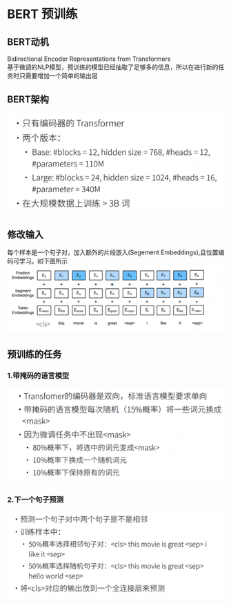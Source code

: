 # BERT 预训练
## BERT动机
Bidirectional Encoder Representations from Transformers  
基于微调的NLP模型，预训练的模型已经抽取了足够多的信息，所以在进行新的任务时只需要增加一个简单的输出层  
## BERT架构
![alt text](image.png)
## 修改输入
每个样本是一个句子对，加入额外的片段嵌入(Segement Embeddings),且位置编码可学习。如下图所示  
![alt text](image-1.png)
## 预训练的任务  
### 1.带掩码的语言模型
![alt text](image-2.png)
### 2.下一个句子预测
![alt text](image-3.png)